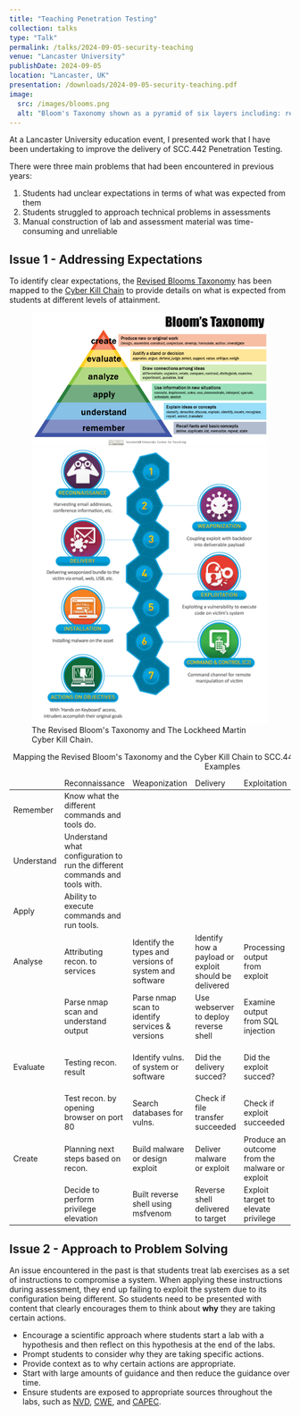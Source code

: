 ```yaml
---
title: "Teaching Penetration Testing"
collection: talks
type: "Talk"
permalink: /talks/2024-09-05-security-teaching
venue: "Lancaster University"
publishDate: 2024-09-05
location: "Lancaster, UK"
presentation: /downloads/2024-09-05-security-teaching.pdf
image:
  src: /images/blooms.png
  alt: "Bloom's Taxonomy shown as a pyramid of six layers including: remember, understand, apply, analyse, evaluate and create"
---
```


At a Lancaster University education event, I presented work that I have been undertaking to improve the delivery of SCC.442 Penetration Testing.

There were three main problems that had been encountered in previous years:
1. Students had unclear expectations in terms of what was expected from them
2. Students struggled to approach technical problems in assessments
3. Manual construction of lab and assessment material was time-consuming and unreliable

<!-- readmore -->

## Issue 1 - Addressing Expectations

To identify clear expectations, the [Revised Blooms Taxonomy](https://www.tandfonline.com/doi/abs/10.1207/S15430421TIP4104_2) has been mapped to the [Cyber Kill Chain](https://www.lockheedmartin.com/en-us/capabilities/cyber/cyber-kill-chain.html) to provide details on what is expected from students at different levels of attainment.

<figure class="half">
    <img src="/images/blooms.png" alt="Bloom's Taxonomy shown as a pyramid of six layers including: remember, understand, apply, analyse, evaluate and create" />
    <img src="/images/THE-CYBER-KILL-CHAIN-body.png.pc-adaptive.1280.medium.png" alt="Cyber Kill Chain showing the seven steps of: Reconnaissance, Weaponisation, Delivery, Exploitation, Installation, Command & Control, and Actions on Objectives" />
<figcaption>
The Revised Bloom's Taxonomy and The Lockheed Martin Cyber Kill Chain.
</figcaption>
</figure>

<table id='map-bloom-ckc'>
<thead>
<tr>
<td></td>
<td>Reconnaissance</td>
<td>Weaponization</td>
<td>Delivery</td>
<td>Exploitation</td>
<td>Installation</td>
<td>C&amp;C</td>
<td>Act</td>
</tr>
</thead>
<tbody>
<tr>
<td>Remember</td>
<td>Know what the different commands and tools do.</td>
</tr>
<tr>
<td>Understand</td>
<td>Understand what configuration to run the different commands and tools with.</td>
</tr>
<tr>
<td>Apply</td>
<td>Ability to execute commands and run tools.</td>
</tr>
<tr>
<td>Analyse</td>
<td>Attributing recon. to services</td>
<td>Identify the types and versions of system and software</td>
<td>Identify how a payload or exploit should be delivered</td>
<td>Processing output from exploit</td>
<td>Determine if malware install is needed</td>
<td>What new actions can possibly be performed?</td>
<td>Determine next steps to achieve goal</td>
</tr>
<tr>
<td></td>
<td>Parse nmap scan and understand output</td>
<td>Parse nmap scan to identify services &amp; versions</td>
<td>Use webserver to deploy reverse shell</td>
<td>Examine output from SQL injection</td>
<td>Analyse if msfvenom should be used</td>
<td>Identify if elevate privilege is possible</td>
<td>Identify how to elevate privilege</td>
</tr>
<tr>
<td>Evaluate</td>
<td>Testing recon. result</td>
<td>Identify vulns. of system or software</td>
<td>Did the delivery succed?</td>
<td>Did the exploit succed?</td>
<td>Did the installation succed?</td>
<td>Can new actions be performed?</td>
<td>Decide which steps are most effective</td>
</tr>
<tr>
<td></td>
<td>Test recon. by opening browser on port 80</td>
<td>Search databases for vulns.</td>
<td>Check if file transfer succeeded</td>
<td>Check if exploit succeeded</td>
<td>Check if reverse shell was successful</td>
<td>Consider pivoting</td>
<td>Consider best approach to pivot</td>
</tr>
<tr>
<td>Create</td>
<td>Planning next steps based on recon.</td>
<td>Build malware or design exploit</td>
<td>Deliver malware or exploit</td>
<td>Produce an outcome from the malware or exploit</td>
<td>Malware installed or exploit usable</td>
<td>Obtained controllable system</td>
<td>Achieve objectives</td>
</tr>
<tr>
<td></td>
<td>Decide to perform privilege elevation</td>
<td>Built reverse shell using msfvenom</td>
<td>Reverse shell delivered to target</td>
<td>Exploit target to elevate privilege</td>
<td>Reverse shell installed on target</td>
<td>Connect reverse shell to Metasploit</td>
<td>Capture the flag</td>
</tr>
</tbody>
<caption>Mapping the Revised Bloom's Taxonomy and the Cyber Kill Chain to SCC.442 Lab Exercises and Assessment with Examples</caption>
</table>

## Issue 2 - Approach to Problem Solving

An issue encountered in the past is that students treat lab exercises as a set of instructions to compromise a system. When applying these instructions during assessment, they end up failing to exploit the system due to its configuration being different. So students need to be presented with content that clearly encourages them to think about **why** they are taking certain actions.

* Encourage a scientific approach where students start a lab with a hypothesis and then reflect on this hypothesis at the end of the labs.
* Prompt students to consider why they are taking specific actions.
* Provide context as to why certain actions are appropriate.
* Start with large amounts of guidance and then reduce the guidance over time.
* Ensure students are exposed to appropriate sources throughout the labs, such as [NVD](https://nvd.nist.gov), [CWE](https://cwe.mitre.org), and [CAPEC](https://capec.mitre.org/).
